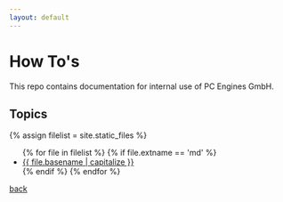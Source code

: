 ```yaml
---
layout: default
---
```

# How To's

This repo contains documentation for internal use of PC Engines GmbH.

## Topics

{% assign filelist = site.static_files  %}
<ul>
  {% for file in filelist %}
     {% if file.extname == 'md'  %}
	      <li><a href="{{ site.baseurl }}{{ file.basename | append: '.html' }}">{{ file.basename | capitalize }}</a></li>
	{% endif %}
  {% endfor %}
</ul>


[back](../)
